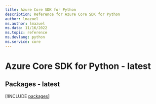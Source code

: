 ```yaml
---
title: Azure Core SDK for Python
description: Reference for Azure Core SDK for Python
author: lmazuel
ms.author: lmazuel
ms.data: 11/16/2022
ms.topic: reference
ms.devlang: python
ms.service: core
---
```

# Azure Core SDK for Python - latest
## Packages - latest
[!INCLUDE [packages](core-index.md)]